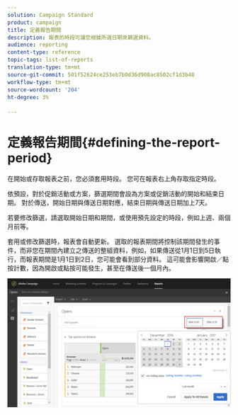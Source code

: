 ```yaml
---
solution: Campaign Standard
product: campaign
title: 定義報告期間
description: 報表的時段可讓您根據所選日期來篩選資料。
audience: reporting
content-type: reference
topic-tags: list-of-reports
translation-type: tm+mt
source-git-commit: 501f52624ce253eb7b0d36d908ac8502cf1d3b48
workflow-type: tm+mt
source-wordcount: '204'
ht-degree: 3%

---
```



# 定義報告期間{#defining-the-report-period}

在開始或存取報表之前，您必須套用時段。 您可在報表右上角存取指定時段。

依預設，對於促銷活動或方案，篩選期間會設為方案或促銷活動的開始和結束日期。 對於傳送，開始日期與傳送日期對應，結束日期與傳送日期加上7天。

若要修改篩選，請選取開始日期和期間，或使用預先設定的時段，例如上週、兩個月前等。

套用或修改篩選時，報表會自動更新。 選取的報表期間將控制該期間發生的事件，而非您在期間內建立之傳送的整組資料，例如，如果傳送從1月1日到5日執行，而報表期間是1月1日到2日，您可能會看到部分資料。 這可能會影響開啟／點按計數，因為開啟或點按可能發生，甚至在傳送後一個月內。

![](assets/campaign_reports_5.png)

